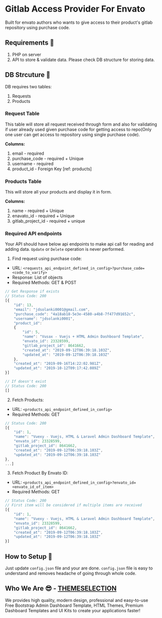 # Gitlab Access Provider For Envato

Built for envato authors who wants to give access to their product's gitlab repository using purchase code.

## Requirements :wrench:
1. PHP on server
2. API to store & validate data. Please check DB structure for storing data.

## DB Strcuture :ledger:
DB requires two tables: 
1. Requests
2. Products

### Request Table
This table will store all request received through form and also for validating if user already used given purchase code for getting access to repo(Only one user can get access to repository using single purchase code).
  
**Columns:**
1. email - required
2. purchase_code - required + Unique
3. username - required
4. product_id - Foreign Key [ref: products]

### Products Table
This will store all your products and display it in form.

**Columns:**
1. name - required + Unique
2. enavato_id - required + Unique
3. gitlab_project_id - required + unique

### Required API endpoints
Your API should have below api endpoints to make api call for reading and adding data. `Update` or `Delete` operation is never performed.

1. Find request using purchase code:
 * URL: `<requests_api_endpoint_defined_in_config>?purchase_code=<code_to_varify>`
 * Response: List of objects
 * Required Methods: GET & POST
 
```js
// Get Response if exists
// Status Code: 200
[{
    "id": 13,
    "email": "jdsolanki0001@gmail.com",
    "purchase_code": "4a18ab18-5e3e-4580-a4b8-7f477d91652c",
    "username": "jdsolanki0001",
    "product_id":
    {
        "id": 5,
        "name": "Vusax - Vuejs + HTML Admin Dashboard Template",
        "envato_id": 23328599,
        "gitlab_project_id": 8641662,
        "created_at": "2019-09-12T06:39:18.103Z",
        "updated_at": "2019-09-12T06:39:18.103Z"
    },
    "created_at": "2019-09-16T14:22:02.981Z",
    "updated_at": "2019-10-12T09:17:42.089Z"
}]

// If doesn't exist
// Status Code: 200
[]
```

2. Fetch Products:
 * URL: `<products_api_endpoint_defined_in_config>`
 * Required Methods: GET
```js
// Status Code: 200
[{
    "id": 1,
    "name": "Vuexy - Vuejs, HTML & Laravel Admin Dashboard Template",
    "envato_id": 23328599,
    "gitlab_project_id": 8641662,
    "created_at": "2019-09-12T06:39:18.103Z",
    "updated_at": "2019-09-12T06:39:18.103Z"
},
...]
```

3. Fetch Product By Envato ID:
 * URL: `<products_api_endpoint_defined_in_config>?envato_id=<envato_id_of_item>`
 * Required Methods: GET
```js
// Status Code: 200
// First item will be considered if multiple items are received
[{
    "id": 1,
    "name": "Vuexy - Vuejs, HTML & Laravel Admin Dashboard Template",
    "envato_id": 23328599,
    "gitlab_project_id": 8641662,
    "created_at": "2019-09-12T06:39:18.103Z",
    "updated_at": "2019-09-12T06:39:18.103Z"
}]
```


## How to Setup :thinking:
Just update `config.json` file and your are done. `config.json` file is easy to understand and removes headache of going through whole code.



## Who We Are :sunglasses: - [THEMESELECTION](https://themeselection.com)
We provides high quality, modern design, professional and easy-to-use Free Bootstrap Admin Dashboard Template,
HTML Themes, Premium Dashboard Templates and UI Kits to create your applications faster!